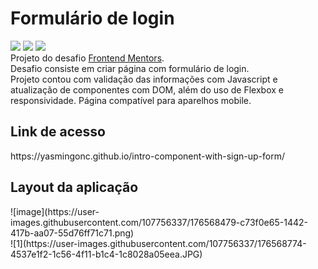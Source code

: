 # Formulário de login
<div>
 <img src="https://img.shields.io/badge/HTML-239120?style=for-the-badge&logo=html5&logoColor=white" target="_blank">
 <img src="https://img.shields.io/badge/CSS-239120?&style=for-the-badge&logo=css3&logoColor=white" target="_blank">
 <img src="https://img.shields.io/badge/JavaScript-F7DF1E?style=for-the-badge&logo=javascript&logoColor=black" target="_blank">
 </div>
 Projeto do desafio <a href="https://www.frontendmentor.io/home">Frontend Mentors</a>. 
 <br>
 Desafio consiste em criar página com formulário de login. 
 <br>
 Projeto contou com validação das informações com Javascript e atualização de componentes com DOM, além do uso de Flexbox e responsividade.
 Página compatível para aparelhos mobile.
 
<h2>Link de acesso</h2>
https://yasmingonc.github.io/intro-component-with-sign-up-form/

<h2>Layout da aplicação</h2>
![image](https://user-images.githubusercontent.com/107756337/176568479-c73f0e65-1442-417b-aa07-55d76ff71c71.png)
<br>
![1](https://user-images.githubusercontent.com/107756337/176568774-4537e1f2-1c56-4f11-b1c4-1c8028a05eea.JPG)




